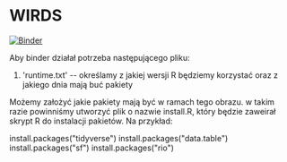 # WIRDS

[![Binder](https://mybinder.org/badge_logo.svg)](https://mybinder.org/v2/gh/izabelahalasa/WIRDS/main?urlpath=rstudio)

Aby binder działał potrzeba następującego pliku:

1. 'runtime.txt' -- określamy z jakiej wersji R będziemy korzystać oraz z jakiego dnia mają buć pakiety

Możemy założyć jakie pakiety mają być w ramach tego obrazu. w takim razie powinniśmy utworzyć plik o nazwie install.R, który będzie zaweirał skrypt R do instalacji pakietów. Na przykład:
  
install.packages("tidyverse")
install.packages("data.table")
install.packages("sf")
install.packages("rio")
